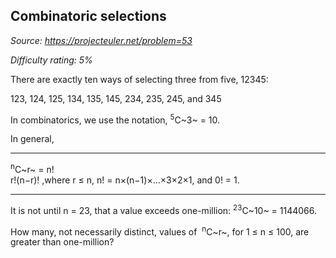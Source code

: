 Combinatoric selections
-----------------------

*Source: https://projecteuler.net/problem=53*


*Difficulty rating: 5%*

There are exactly ten ways of selecting three from five, 12345:

123, 124, 125, 134, 135, 145, 234, 235, 245, and 345

In combinatorics, we use the notation, <sup>5</sup>C~3~ = 10.

In general,

  ------------------------ ------------------------ ------------------------
  <sup>n</sup>C~r~ =
  n!\
  r!(n−r)!
  ,where r ≤ n, n! =
  n×(n−1)×...×3×2×1, and
  0! = 1.
  ------------------------ ------------------------ ------------------------

It is not until n = 23, that a value exceeds one-million: <sup>23</sup>C~10~ =
1144066.

How many, not necessarily distinct, values of  <sup>n</sup>C~r~, for 1 ≤ n ≤ 100,
are greater than one-million?
